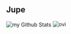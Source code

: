 ## Jupe 

<img align="center" src="https://github-readme-stats.vercel.app/api?username=jupeowl&include_all_commits=true&count_private=true&show_icons=true&line_height=20&title_color=2B5BBD&icon_color=1124BB&text_color=A1A1A1&bg_color=0,000000,130F40" alt="my Github Stats"/>
<img src="https://github-readme-stats.vercel.app/api/top-langs?username=jupeowl&show_icons=true&locale=en&layout=compact&theme=chartreuse-dark" alt="ovi" />
